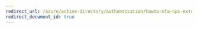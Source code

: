 ```yaml
---
redirect_url: /azure/active-directory/authentication/howto-mfa-nps-extension-errors
redirect_document_id: true
---
```

